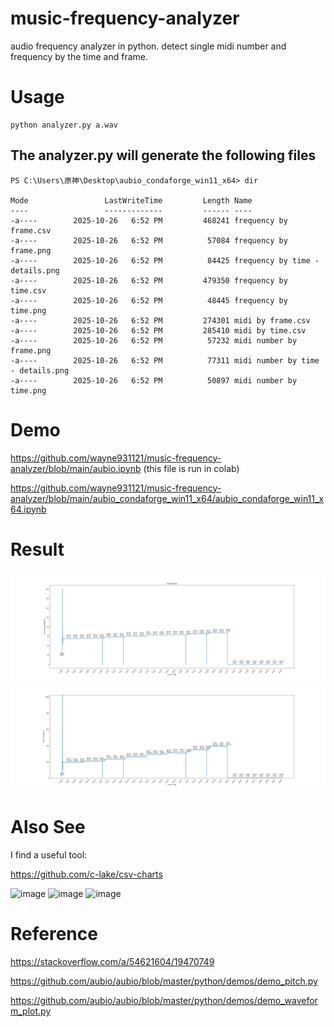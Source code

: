 # music-frequency-analyzer
audio frequency analyzer in python. detect single midi number and frequency by the time and frame.

# Usage 
```
python analyzer.py a.wav
```
## The analyzer.py will generate the following files
```
PS C:\Users\原神\Desktop\aubio_condaforge_win11_x64> dir

Mode                 LastWriteTime         Length Name
----                 -------------         ------ ----
-a----        2025-10-26   6:52 PM         468241 frequency by frame.csv
-a----        2025-10-26   6:52 PM          57084 frequency by frame.png
-a----        2025-10-26   6:52 PM          84425 frequency by time - details.png
-a----        2025-10-26   6:52 PM         479350 frequency by time.csv
-a----        2025-10-26   6:52 PM          48445 frequency by time.png
-a----        2025-10-26   6:52 PM         274301 midi by frame.csv
-a----        2025-10-26   6:52 PM         285410 midi by time.csv
-a----        2025-10-26   6:52 PM          57232 midi number by frame.png
-a----        2025-10-26   6:52 PM          77311 midi number by time - details.png
-a----        2025-10-26   6:52 PM          50897 midi number by time.png
```

# Demo
https://github.com/wayne931121/music-frequency-analyzer/blob/main/aubio.ipynb (this file is run in colab)

https://github.com/wayne931121/music-frequency-analyzer/blob/main/aubio_condaforge_win11_x64/aubio_condaforge_win11_x64.ipynb

# Result

<img alt="image" src="https://raw.githubusercontent.com/wayne931121/music-frequency-analyzer/refs/heads/main/aubio_condaforge_win11_x64/midi%20number%20by%20time%20-%20details.png" />
<img alt="image" src="https://raw.githubusercontent.com/wayne931121/music-frequency-analyzer/refs/heads/main/aubio_condaforge_win11_x64/frequency%20by%20time%20-%20details.png" />

# Also See

I find a useful tool:

https://github.com/c-lake/csv-charts

<img alt="image" src="https://github.com/user-attachments/assets/b2ee171b-02e9-45e2-82e1-38d1f82579a5" />
<img alt="image" src="https://github.com/user-attachments/assets/362f457a-a503-4563-9cdf-be2b6eaa79a8" />
<img alt="image" src="https://github.com/user-attachments/assets/fec0e57b-fd1d-421e-bedb-317448d3dedc" />



# Reference
https://stackoverflow.com/a/54621604/19470749

https://github.com/aubio/aubio/blob/master/python/demos/demo_pitch.py

https://github.com/aubio/aubio/blob/master/python/demos/demo_waveform_plot.py
